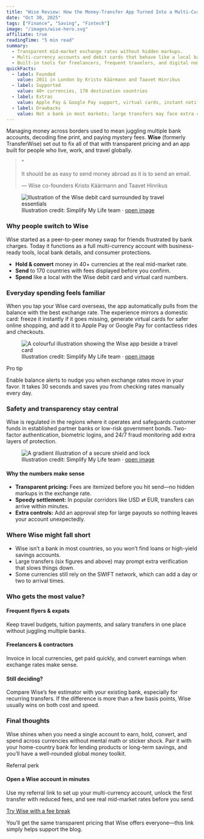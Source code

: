 ```yaml
---
title: "Wise Review: How the Money-Transfer App Turned Into a Multi-Currency Account"
date: "Oct 30, 2025"
tags: ["Finance", "Saving", "Fintech"]
image: "/images/wise-hero.svg"
affiliate: true
readingTime: "5 min read"
summary:
  - Transparent mid-market exchange rates without hidden markups.
  - Multi-currency accounts and debit cards that behave like a local bank.
  - Built-in tools for freelancers, frequent travelers, and digital nomads.
quickFacts:
  - label: Founded
    value: 2011 in London by Kristo Käärmann and Taavet Hinrikus
  - label: Supported
    value: 40+ currencies, 170 destination countries
  - label: Extras
    value: Apple Pay & Google Pay support, virtual cards, instant notifications
  - label: Drawbacks
    value: Not a bank in most markets; large transfers may face extra checks
---
```


Managing money across borders used to mean juggling multiple bank accounts, decoding fine print, and paying mystery fees. **Wise** (formerly TransferWise) set out to fix all of that with transparent pricing and an app built for people who live, work, and travel globally.

<blockquote class="quote-card">
  <span class="quote-card__icon" aria-hidden>“</span>
  <p>It should be as easy to send money abroad as it is to send an email.</p>
  <footer>— Wise co-founders Kristo Käärmann and Taavet Hinrikus</footer>
</blockquote>

<section class="grid gap-6 lg:grid-cols-2 full-bleed">
  <figure class="image-card">
    <img src="/images/wise-travel.svg" alt="Illustration of the Wise debit card surrounded by travel essentials" loading="lazy" />
    <figcaption>Illustration credit: Simplify My Life team · <a href="/images/wise-travel.svg" target="_blank" rel="noopener">open image</a></figcaption>
  </figure>
  <div class="insight-card">
    <h3>Why people switch to Wise</h3>
    <p>Wise started as a peer-to-peer money swap for friends frustrated by bank charges. Today it functions as a full multi-currency account with business-ready tools, local bank details, and consumer protections.</p>
    <ul>
      <li><strong>Hold & convert</strong> money in 40+ currencies at the real mid-market rate.</li>
      <li><strong>Send</strong> to 170 countries with fees displayed before you confirm.</li>
      <li><strong>Spend</strong> like a local with the Wise debit card and virtual card numbers.</li>
    </ul>
  </div>
</section>

### Everyday spending feels familiar

When you tap your Wise card overseas, the app automatically pulls from the balance with the best exchange rate. The experience mirrors a domestic card: freeze it instantly if it goes missing, generate virtual cards for safer online shopping, and add it to Apple Pay or Google Pay for contactless rides and checkouts.

<figure class="image-card">
  <img src="/images/wise-hero.svg" alt="A colourful illustration showing the Wise app beside a travel card" loading="lazy" />
  <figcaption>Illustration credit: Simplify My Life team · <a href="/images/wise-hero.svg" target="_blank" rel="noopener">open image</a></figcaption>
</figure>

<div class="tip-card">
  <p class="tip-card__eyebrow">Pro tip</p>
  <p>Enable balance alerts to nudge you when exchange rates move in your favor. It takes 30 seconds and saves you from checking rates manually every day.</p>
</div>

### Safety and transparency stay central

Wise is regulated in the regions where it operates and safeguards customer funds in established partner banks or low-risk government bonds. Two-factor authentication, biometric logins, and 24/7 fraud monitoring add extra layers of protection.

<figure class="image-card image-card--alt">
  <img src="/images/wise-security.svg" alt="A gradient illustration of a secure shield and lock" loading="lazy" />
  <figcaption>Illustration credit: Simplify My Life team · <a href="/images/wise-security.svg" target="_blank" rel="noopener">open image</a></figcaption>
</figure>

<div class="insight-card insight-card--neutral">
  <h4>Why the numbers make sense</h4>
  <ul>
    <li><strong>Transparent pricing:</strong> Fees are itemized before you hit send—no hidden markups in the exchange rate.</li>
    <li><strong>Speedy settlement:</strong> In popular corridors like USD ⇄ EUR, transfers can arrive within minutes.</li>
    <li><strong>Extra controls:</strong> Add an approval step for large payouts so nothing leaves your account unexpectedly.</li>
  </ul>
</div>

### Where Wise might fall short

- Wise isn’t a bank in most countries, so you won’t find loans or high-yield savings accounts.
- Large transfers (six figures and above) may prompt extra verification that slows things down.
- Some currencies still rely on the SWIFT network, which can add a day or two to arrival times.

### Who gets the most value?

<section class="grid gap-6 lg:grid-cols-2 full-bleed">
  <div class="persona-card">
    <h4>Frequent flyers &amp; expats</h4>
    <p>Keep travel budgets, tuition payments, and salary transfers in one place without juggling multiple banks.</p>
  </div>
  <div class="persona-card">
    <h4>Freelancers &amp; contractors</h4>
    <p>Invoice in local currencies, get paid quickly, and convert earnings when exchange rates make sense.</p>
  </div>
</section>

<div class="insight-card insight-card--cta">
  <h4>Still deciding?</h4>
  <p>Compare Wise’s fee estimator with your existing bank, especially for recurring transfers. If the difference is more than a few basis points, Wise usually wins on both cost and speed.</p>
</div>

### Final thoughts

Wise shines when you need a single account to earn, hold, convert, and spend across currencies without mental math or sticker shock. Pair it with your home-country bank for lending products or long-term savings, and you’ll have a well-rounded global money toolkit.

<div class="cta-card">
  <div class="cta-card__badge">Referral perk</div>
  <div class="cta-card__body">
    <h4>Open a Wise account in minutes</h4>
    <p>Use my referral link to set up your multi-currency account, unlock the first transfer with reduced fees, and see real mid-market rates before you send.</p>
  </div>
  <div class="cta-card__actions">
    <a class="cta-card__button" href="https://wise.com/invite/dic/chetanb1" target="_blank" rel="noopener noreferrer">
      Try Wise with a fee break
    </a>
    <p class="cta-card__note">You’ll get the same transparent pricing that Wise offers everyone—this link simply helps support the blog.</p>
  </div>
</div>
